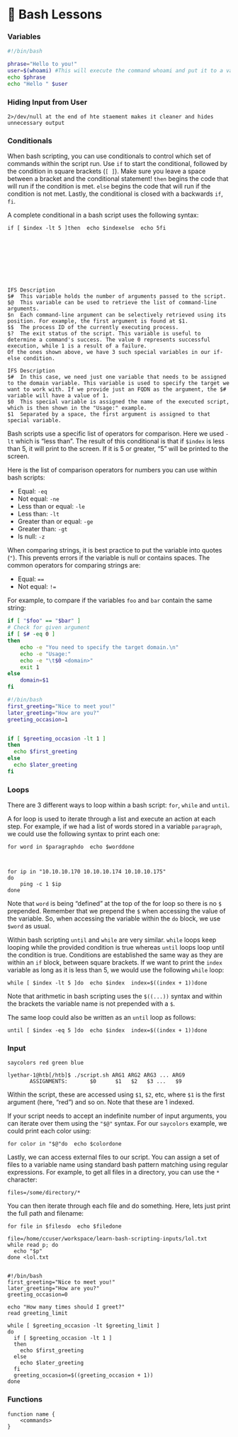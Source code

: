 # 🐚 Bash Lessons

### Variables

```bash
#!/bin/bash

phrase="Hello to you!"
user=$(whoami) #This will execute the command whoami and put it to a variable
echo $phrase
echo "Hello " $user
```

### Hiding Input from User&#x20;

```
2>/dev/null at the end of hte staement makes it cleaner and hides unnecessary output
```



### Conditionals

When bash scripting, you can use conditionals to control which set of commands within the script run. Use `if` to start the conditional, followed by the condition in square brackets (`[ ]`). Make sure you leave a space between a bracket and the conditional statement! `then` begins the code that will run if the condition is met. `else` begins the code that will run if the condition is not met. Lastly, the conditional is closed with a backwards `if`, `fi`.

A complete conditional in a bash script uses the following syntax:

```
if [ $index -lt 5 ]then  echo $indexelse  echo 5fi









IFS	Description
$#	This variable holds the number of arguments passed to the script.
$@	This variable can be used to retrieve the list of command-line arguments.
$n	Each command-line argument can be selectively retrieved using its position. For example, the first argument is found at $1.
$$	The process ID of the currently executing process.
$?	The exit status of the script. This variable is useful to determine a command's success. The value 0 represents successful execution, while 1 is a result of a failure.
Of the ones shown above, we have 3 such special variables in our if-else condition.

IFS	Description
$#	In this case, we need just one variable that needs to be assigned to the domain variable. This variable is used to specify the target we want to work with. If we provide just an FQDN as the argument, the $# variable will have a value of 1.
$0	This special variable is assigned the name of the executed script, which is then shown in the "Usage:" example.
$1	Separated by a space, the first argument is assigned to that special variable.
```

Bash scripts use a specific list of operators for comparison. Here we used `-lt` which is “less than”. The result of this conditional is that if `$index` is less than 5, it will print to the screen. If it is 5 or greater, “5” will be printed to the screen.

Here is the list of comparison operators for numbers you can use within bash scripts:

* Equal: `-eq`
* Not equal: `-ne`
* Less than or equal: `-le`
* Less than: `-lt`
* Greater than or equal: `-ge`
* Greater than: `-gt`
* Is null: `-z`

When comparing strings, it is best practice to put the variable into quotes (`"`). This prevents errors if the variable is null or contains spaces. The common operators for comparing strings are:

* Equal: `==`
* Not equal: `!=`

For example, to compare if the variables `foo` and `bar` contain the same string:

```bash
if [ "$foo" == "$bar" ]
# Check for given argument
if [ $# -eq 0 ]
then
	echo -e "You need to specify the target domain.\n"
	echo -e "Usage:"
	echo -e "\t$0 <domain>"
	exit 1
else
	domain=$1
fi
```

```bash
#!/bin/bash
first_greeting="Nice to meet you!"
later_greeting="How are you?"
greeting_occasion=1


if [ $greeting_occasion -lt 1 ]
then
  echo $first_greeting
else 
  echo $later_greeting
fi

```

### Loops



There are 3 different ways to loop within a bash script: `for`, `while` and `until`.

A for loop is used to iterate through a list and execute an action at each step. For example, if we had a list of words stored in a variable `paragraph`, we could use the following syntax to print each one:

```
for word in $paragraphdo  echo $worddone



for ip in "10.10.10.170 10.10.10.174 10.10.10.175"
do
	ping -c 1 $ip
done
```

Note that `word` is being “defined” at the top of the for loop so there is no `$` prepended. Remember that we prepend the `$` when accessing the value of the variable. So, when accessing the variable within the `do` block, we use `$word` as usual.

Within bash scripting `until` and `while` are very similar. `while` loops keep looping while the provided condition is true whereas `until` loops loop until the condition is true. Conditions are established the same way as they are within an `if` block, between square brackets. If we want to print the `index` variable as long as it is less than 5, we would use the following `while` loop:

```
while [ $index -lt 5 ]do  echo $index  index=$((index + 1))done
```

Note that arithmetic in bash scripting uses the `$((...))` syntax and within the brackets the variable name is not prepended with a `$`.

The same loop could also be written as an `until` loop as follows:

```
until [ $index -eq 5 ]do  echo $index  index=$((index + 1))done
```

### Input

```
saycolors red green blue

lyethar-1@htb[/htb]$ ./script.sh ARG1 ARG2 ARG3 ... ARG9
       ASSIGNMENTS:       $0      $1   $2   $3 ...   $9
```

Within the script, these are accessed using `$1`, `$2`, etc, where `$1` is the first argument (here, “red”) and so on. Note that these are 1 indexed.

If your script needs to accept an indefinite number of input arguments, you can iterate over them using the `"$@"` syntax. For our `saycolors` example, we could print each color using:

```
for color in "$@"do  echo $colordone
```

Lastly, we can access external files to our script. You can assign a set of files to a variable name using standard bash pattern matching using regular expressions. For example, to get all files in a directory, you can use the `*` character:

```
files=/some/directory/*
```

You can then iterate through each file and do something. Here, lets just print the full path and filename:

```
for file in $filesdo  echo $filedone
```

```
file=/home/ccuser/workspace/learn-bash-scripting-inputs/lol.txt
while read p; do
  echo "$p"
done <lol.txt


#!/bin/bash
first_greeting="Nice to meet you!"
later_greeting="How are you?"
greeting_occasion=0

echo "How many times should I greet?"
read greeting_limit

while [ $greeting_occasion -lt $greeting_limit ]
do
  if [ $greeting_occasion -lt 1 ]
  then
    echo $first_greeting
  else
    echo $later_greeting
  fi
  greeting_occasion=$((greeting_occasion + 1))
done
```

### Functions

```
function name {
	<commands>
}
```

